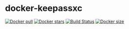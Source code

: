 # docker-keepassxc
[![Docker pull](https://img.shields.io/docker/pulls/nouchka/keepassxc)](https://hub.docker.com/r/nouchka/keepassxc/)
[![Docker stars](https://img.shields.io/docker/stars/nouchka/keepassxc)](https://hub.docker.com/r/nouchka/keepassxc/)
[![Build Status](https://gitlab.com/japromis/docker-keepassxc/badges/master/pipeline.svg)](https://gitlab.com/japromis/docker-keepassxc/pipelines)
[![Docker size](https://img.shields.io/docker/image-size/nouchka/keepassxc/latest)](https://hub.docker.com/r/nouchka/keepassxc/)

